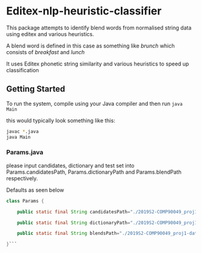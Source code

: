 # Editex-nlp-heuristic-classifier

This package attempts to identify blend words from normalised string data using editex and various heuristics.

A blend word is defined in this case as something like <i>brunch</i> which consists of <i>breakfast</i> and <i>lunch</i>

It uses Editex phonetic string similarity and various heuristics to speed up classification

## Getting Started
To run the system, compile using your Java compiler and then run 
`java Main`

this would typically look something like this:
```bash
javac *.java
java Main
```
### Params.java

please input candidates, dictionary and test set into Params.candidatesPath, Params.dictionaryPath and Params.blendPath respectively.

Defaults as seen below

```java
class Params {

    public static final String candidatesPath="./2019S2-COMP90049_proj1-data_windows/candidates.txt";

    public static final String dictionaryPath="./2019S2-COMP90049_proj1-data_windows/dict.txt";

    public static final String blendsPath="./2019S2-COMP90049_proj1-data_windows/blends.txt";

}```
